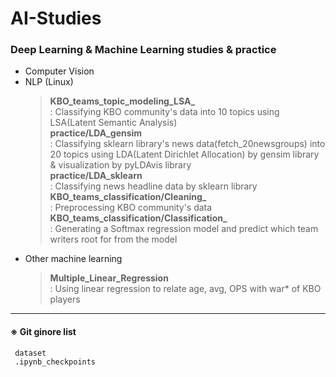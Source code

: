 # AI-Studies
### Deep Learning &amp; Machine Learning studies &amp; practice
* Computer Vision     
* NLP (Linux)   
     > **KBO_teams_topic_modeling_LSA_**   
     > : Classifying KBO community's data into 10 topics using LSA(Latent Semantic Analysis)   
     > **practice/LDA_gensim**   
     > : Classifying sklearn library's news data(fetch_20newsgroups) into 20 topics using LDA(Latent Dirichlet Allocation) by gensim library & visualization by pyLDAvis library   
     > **practice/LDA_sklearn**   
     > : Classifying news headline data by sklearn library   
     > **KBO_teams_classification/Cleaning_**   
     > : Preprocessing KBO community's data   
     > **KBO_teams_classification/Classification_**   
     > : Generating a Softmax regression model and predict which team writers root for from the model   
* Other machine learning   
     > **Multiple_Linear_Regression**   
     > : Using linear regression to relate age, avg, OPS with war* of KBO players   
     
---------------------------------
   
#### ※ Git ginore list
     dataset
     .ipynb_checkpoints

